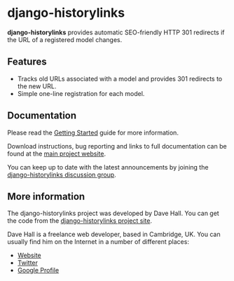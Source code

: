 django-historylinks
===================

**django-historylinks** provides automatic SEO-friendly HTTP 301 redirects if the
URL of a registered model changes.


Features
--------

* Tracks old URLs associated with a model and provides 301 redirects to the new URL.
* Simple one-line registration for each model.


Documentation
-------------

Please read the [Getting Started][] guide for more information.

[Getting Started]: https://github.com/etianen/django-historylinks/wiki
    "Getting started with django-historylinks"
    
Download instructions, bug reporting and links to full documentation can be
found at the [main project website][].

[main project website]: http://github.com/etianen/django-historylinks
    "django-historylinks on GitHub"

You can keep up to date with the latest announcements by joining the
[django-historylinks discussion group][].

[django-historylinks discussion group]: http://groups.google.com/group/django-historylinks
    "django-historylinks Google Group"

    
More information
----------------

The django-historylinks project was developed by Dave Hall. You can get the code
from the [django-historylinks project site][].

[django-historylinks project site]: http://github.com/etianen/django-historylinks
    "django-historylinks on GitHub"
    
Dave Hall is a freelance web developer, based in Cambridge, UK. You can usually
find him on the Internet in a number of different places:

*   [Website](http://www.etianen.com/ "Dave Hall's homepage")
*   [Twitter](http://twitter.com/etianen "Dave Hall on Twitter")
*   [Google Profile](http://www.google.com/profiles/david.etianen "Dave Hall's Google profile")